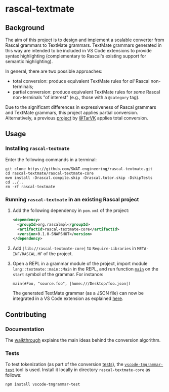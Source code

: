 # rascal-textmate

## Background

The aim of this project is to design and implement a scalable converter from
Rascal grammars to TextMate grammars. TextMate grammars generated in this way
are intended to be included in VS Code extensions to provide syntax highlighting
(complementary to Rascal's existing support for semantic highlighting).

In general, there are two possible approaches:
  - total conversion: produce equivalent TextMate rules for *all* Rascal
    non-terminals;
  - partial conversion: produce equivalent TextMate rules for *some* Rascal
    non-terminals "of interest" (e.g., those with a `@category` tag).

Due to the significant differences in expressiveness of Rascal grammars and
TextMate grammars, this project applies partial conversion. Alternatively, a
previous [project](https://github.com/TarVK/syntax-highlighter) by
[@TarVK](https://github.com/TarVK) applies total conversion.

## Usage

### Installing `rascal-textmate`

Enter the following commands in a terminal:

```shell
git clone https://github.com/SWAT-engineering/rascal-textmate.git
cd rascal-textmate/rascal-textmate-core
mvn install -Drascal.compile.skip -Drascal.tutor.skip -DskipTests
cd ../..
rm -rf rascal-textmate
```

### Running `rascal-textmate` in an existing Rascal project

 1. Add the following dependency in `pom.xml` of the project:

    ```xml
    <dependency>
      <groupId>org.rascalmpl</groupId>
      <artifactId>rascal-textmate-core</artifactId>
      <version>0.1.0-SNAPSHOT</version>
    </dependency>
    ```

 2. Add `|lib://rascal-textmate-core|` to `Require-Libraries` in
    `META-INF/RASCAL.MF` of the project.

 3. Open a REPL in a grammar module of the project, import module
    `lang::textmate::main::Main` in the REPL, and run function
    [`main`](https://github.com/SWAT-engineering/rascal-textmate/blob/69bd92c1e39b51c78ad6d49e680bba212a8df2a7/rascal-textmate-core/src/main/rascal/Main.rsc#L38-L47)
    on the `start` symbol of the grammar. For instance:

    ```rascal
    main(#Foo, "source.foo", |home:///Desktop/foo.json|)
    ```

    The generated TextMate grammar (as a JSON file) can now be integrated in a
    VS Code extension as explained
    [here](https://code.visualstudio.com/api/language-extensions/syntax-highlight-guide#contributing-a-basic-grammar).

## Contributing

### Documentation

The [walkthrough](rascal-textmate-core/src/main/rascal/lang/textmate/conversiontests/Walkthrough.rsc)
explains the main ideas behind the conversion algorithm.

### Tests

To test tokenization (as part of the conversion
[tests](rascal-textmate-core/src/main/rascal/lang/textmate/conversiontests)),
the [`vscode-tmgrammar-test`](https://github.com/PanAeon/vscode-tmgrammar-test)
tool is used. Install it locally in directory `rascal-textmate-core` as follows:

```
npm install vscode-tmgrammar-test
```